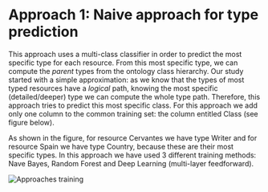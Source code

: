 # Approach 1: Naive approach for type prediction
This approach uses a multi-class classifier in order to predict the most specific
type for each resource. From this most specific type, we can compute the *parent*
types from the ontology class hierarchy.
Our study started with a simple approximation: as we know that the types of most typed resources have a
*logical* path, knowing the most specific (detailed/deeper) type we can compute
the whole type path. Therefore, this approach tries to predict this most specific
class. For this approach we add only one column to the
common training set: the column entitled Class (see figure below). 

As shown in the figure, for resource Cervantes we have type Writer and for resource Spain we have type Country, because
these are their most specific types.
In this approach we have used 3 different training methods: Nave Bayes, Random Forest and Deep Learning (multi-layer feedforward).

![Approaches training](http://es-ta.linkeddata.es/app1training.png)
